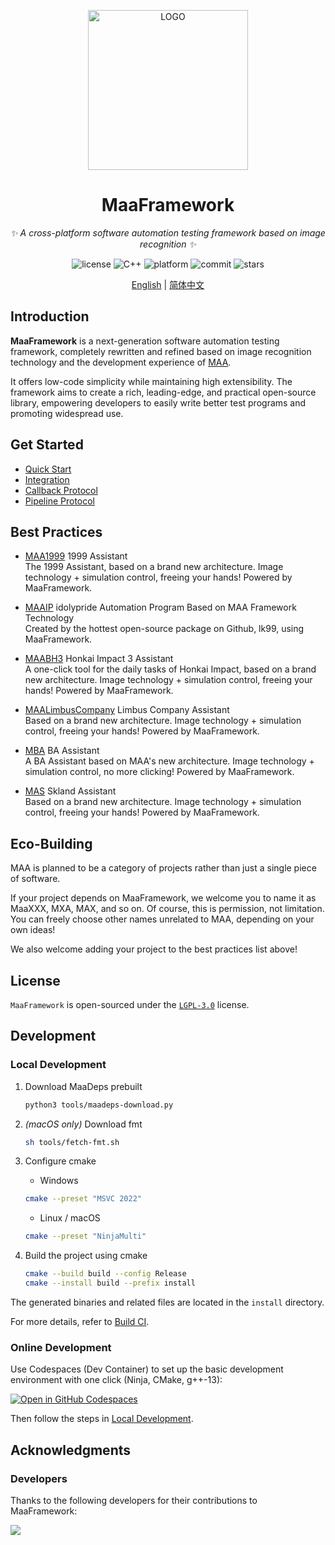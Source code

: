 <!-- markdownlint-disable MD033 MD041 -->
<p align="center">
    <img alt="LOGO" src="https://cdn.jsdelivr.net/gh/MaaAssistantArknights/design@main/logo/maa-logo_512x512.png" width="256" height="256" />
</p>

<div align="center">

# MaaFramework

<!-- prettier-ignore-start -->
<!-- markdownlint-disable-next-line MD036 -->
_✨ A cross-platform software automation testing framework based on image recognition ✨_
<!-- prettier-ignore-end -->

</div>

<p align="center">
    <img alt="license" src="https://img.shields.io/github/license/MaaAssistantArknights/MaaFramework">
    <img alt="C++" src="https://img.shields.io/badge/C++-20-%2300599C?logo=cplusplus">
    <img alt="platform" src="https://img.shields.io/badge/platform-Windows%20%7C%20Linux%20%7C%20macOS-blueviolet">
    <img alt="commit" src="https://img.shields.io/github/commit-activity/m/MaaAssistantArknights/MaaFramework?color=%23ff69b4">
    <img alt="stars" src="https://img.shields.io/github/stars/MaaAssistantArknights/MaaFramework?style=social">
</p>

<div align="center">

[English](./README_en.md) | [简体中文](./README.md)

</div>

## Introduction

**MaaFramework** is a next-generation software automation testing framework, completely rewritten and refined based on image recognition technology and the development experience of [MAA](https://github.com/MaaAssistantArknights/MaaAssistantArknights).

It offers low-code simplicity while maintaining high extensibility. The framework aims to create a rich, leading-edge, and practical open-source library, empowering developers to easily write better test programs and promoting widespread use.

## Get Started

- [Quick Start](docs/en_us/1-1.QuickStarted.md)
- [Integration](docs/en_us/2-1.Integration.md)
- [Callback Protocol](docs/en_us/2-2.CallbackProtocol.md)
- [Pipeline Protocol](docs/en_us/3-1.PipelineProtocol.md)

## Best Practices

- [MAA1999](https://github.com/MaaAssistantArknights/MAA1999) 1999 Assistant  
  The 1999 Assistant, based on a brand new architecture. Image technology + simulation control, freeing your hands! Powered by MaaFramework.

- [MAAIP](https://github.com/Arcelibs/MAAIP) idolypride Automation Program Based on MAA Framework Technology  
  Created by the hottest open-source package on Github, lk99, using MaaFramework.

- [MAABH3](https://github.com/MaaAssistantArknights/MAABH3) Honkai Impact 3 Assistant  
  A one-click tool for the daily tasks of Honkai Impact, based on a brand new architecture. Image technology + simulation control, freeing your hands! Powered by MaaFramework.

- [MAALimbusCompany](https://github.com/hxdnshx/MAALimbusCompany) Limbus Company Assistant  
  Based on a brand new architecture. Image technology + simulation control, freeing your hands! Powered by MaaFramework.

- [MBA](https://github.com/MaaAssistantArknights/MBA) BA Assistant  
  A BA Assistant based on MAA's new architecture. Image technology + simulation control, no more clicking! Powered by MaaFramework.

- [MAS](https://github.com/MaaAssistantArknights/MaaAssistantSkland) Skland Assistant  
  Based on a brand new architecture. Image technology + simulation control, freeing your hands! Powered by MaaFramework.

## Eco-Building

MAA is planned to be a category of projects rather than just a single piece of software.

If your project depends on MaaFramework, we welcome you to name it as MaaXXX, MXA, MAX, and so on. Of course, this is permission, not limitation. You can freely choose other names unrelated to MAA, depending on your own ideas!

We also welcome adding your project to the best practices list above!

## License

`MaaFramework` is open-sourced under the [`LGPL-3.0`](./LICENSE.md) license.

## Development

### Local Development

1. Download MaaDeps prebuilt

    ```sh
    python3 tools/maadeps-download.py
    ```

2. _(macOS only)_ Download fmt

    ```sh
    sh tools/fetch-fmt.sh
    ```

3. Configure cmake

    - Windows

    ```bash
    cmake --preset "MSVC 2022"
    ```

    - Linux / macOS

    ```bash
    cmake --preset "NinjaMulti"
    ```

4. Build the project using cmake

    ```bash
    cmake --build build --config Release
    cmake --install build --prefix install
    ```

The generated binaries and related files are located in the `install` directory.

For more details, refer to [Build CI](https://github.com/MaaAssistantArknights/MaaFramework/blob/main/.github/workflows/build.yml).

### Online Development

Use Codespaces (Dev Container) to set up the basic development environment with one click (Ninja, CMake, g++-13):

[![Open in GitHub Codespaces](https://github.com/codespaces/badge.svg)](https://github.com/codespaces/new?hide_repo_select=true&ref=master&repo=632024122)

Then follow the steps in [Local Development](#local-development).

## Acknowledgments

### Developers

Thanks to the following developers for their contributions to MaaFramework:

<a href="https://github.com/MaaAssistantArknights/MaaFramework/graphs/contributors">
  <img src="https://contrib.rocks/image?repo=MaaAssistantArknights/MaaFramework&max=1000" />
</a>
